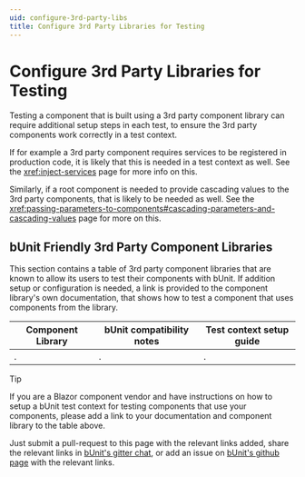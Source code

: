 ```yaml
---
uid: configure-3rd-party-libs
title: Configure 3rd Party Libraries for Testing
---
```


# Configure 3rd Party Libraries for Testing

Testing a component that is built using a 3rd party component library can require additional setup steps in each test, to ensure the 3rd party components work correctly in a test context.

If for example a 3rd party component requires services to be registered in production code, it is likely that this is needed in a test context as well. See the <xref:inject-services> page for more info on this.

Similarly, if a root component is needed to provide cascading values to the 3rd party components, that is likely to be needed as well. See the <xref:passing-parameters-to-components#cascading-parameters-and-cascading-values> page for more on this.

## bUnit Friendly 3rd Party Component Libraries

This section contains a table of 3rd party component libraries that are known to allow its users to test their components with bUnit. If addition setup or configuration is needed, a link is provided to the component library's own documentation, that shows how to test a component that uses components from the library.

| Component Library | bUnit compatibility notes | Test context setup guide |
| ----------------- | ------------------------- | -------------------------|
| . | . | . |


> [!TIP]
> If you are a Blazor component vendor and have instructions on how to setup a bUnit test context for testing components that use your components, please add a link to your documentation and component library to the table above. 
> 
> Just submit a pull-request to this page with the relevant links added, share the relevant links in [bUnit's gitter chat](https://gitter.im/egil/bunit), or add an issue on [bUnit's github page](https://github.com/egil/razor-components-testing-library/issues) with the relevant links.